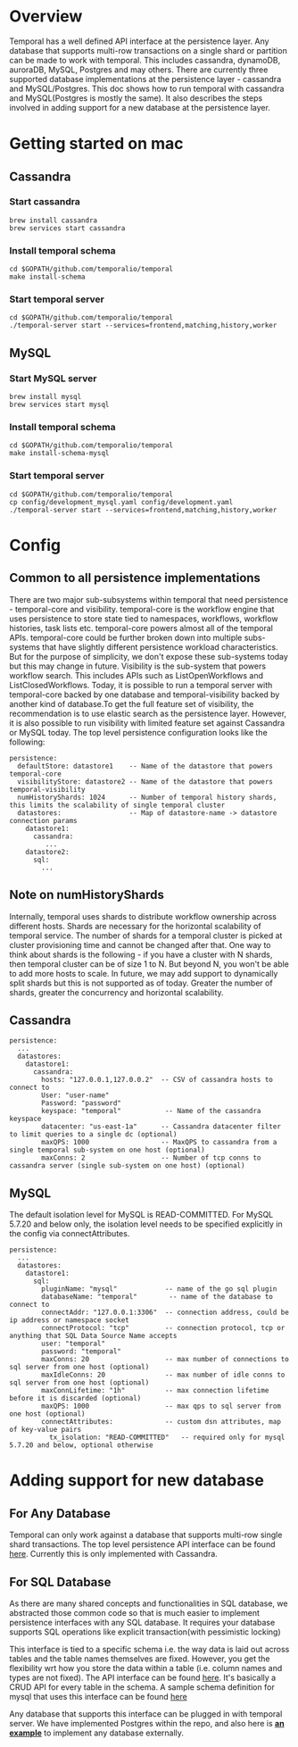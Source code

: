 # Overview
Temporal has a well defined API interface at the persistence layer. Any database that supports multi-row transactions on
a single shard or partition can be made to work with temporal. This includes cassandra, dynamoDB, auroraDB, MySQL,
Postgres and may others. There are currently three supported database implementations at the persistence layer - 
cassandra and MySQL/Postgres. This doc shows how to run temporal with cassandra and MySQL(Postgres is mostly the same). It also describes the steps involved
in adding support for a new database at the persistence layer.
 
# Getting started on mac
## Cassandra
### Start cassandra
```
brew install cassandra
brew services start cassandra
```
### Install temporal schema
```
cd $GOPATH/github.com/temporalio/temporal
make install-schema
```

### Start temporal server
```
cd $GOPATH/github.com/temporalio/temporal
./temporal-server start --services=frontend,matching,history,worker
```  
 
## MySQL
### Start MySQL server
```
brew install mysql
brew services start mysql
```
### Install temporal schema
```
cd $GOPATH/github.com/temporalio/temporal
make install-schema-mysql
```

### Start temporal server
```
cd $GOPATH/github.com/temporalio/temporal
cp config/development_mysql.yaml config/development.yaml
./temporal-server start --services=frontend,matching,history,worker
```

# Config
## Common to all persistence implementations
There are two major sub-subsystems within temporal that need persistence - temporal-core and visibility. temporal-core is
the workflow engine that uses persistence to store state tied to namespaces, workflows, workflow histories, task lists 
etc. temporal-core powers almost all of the temporal APIs. temporal-core could be further broken down into multiple 
subs-systems that have slightly different persistence workload characteristics. But for the purpose of simplicity, we 
don't expose these sub-systems today but this may change in future. Visibility is the sub-system that powers workflow 
search. This includes APIs such as ListOpenWorkflows and ListClosedWorkflows. Today, it is possible to run a temporal 
server with temporal-core backed by one database and temporal-visibility backed by another kind of database.To get the full 
feature set of visibility, the recommendation is to use elastic search as the persistence layer. However, it is also possible 
to run visibility with limited feature set against Cassandra or MySQL today.  The top level persistence configuration looks 
like the following:
 

```
persistence:
  defaultStore: datastore1    -- Name of the datastore that powers temporal-core
  visibilityStore: datastore2 -- Name of the datastore that powers temporal-visibility
  numHistoryShards: 1024      -- Number of temporal history shards, this limits the scalability of single temporal cluster
  datastores:                 -- Map of datastore-name -> datastore connection params
    datastore1:
      cassandra:
         ...
    datastore2:
      sql:
        ...
```

## Note on numHistoryShards
Internally, temporal uses shards to distribute workflow ownership across different hosts. Shards are necessary for the 
horizontal scalability of temporal service. The number of shards for a temporal cluster is picked at cluster provisioning
time and cannot be changed after that. One way to think about shards is the following - if you have a cluster with N
shards, then temporal cluster can be of size 1 to N. But beyond N, you won't be able to add more hosts to scale. In future,
we may add support to dynamically split shards but this is not supported as of today. Greater the number of shards,
greater the concurrency and horizontal scalability.

## Cassandra
```
persistence:
  ...
  datastores:
    datastore1:
      cassandra:
        hosts: "127.0.0.1,127.0.0.2"  -- CSV of cassandra hosts to connect to 
        User: "user-name"
        Password: "password"
        keyspace: "temporal"           -- Name of the cassandra keyspace
        datacenter: "us-east-1a"      -- Cassandra datacenter filter to limit queries to a single dc (optional)
        maxQPS: 1000                  -- MaxQPS to cassandra from a single temporal sub-system on one host (optional)
        maxConns: 2                   -- Number of tcp conns to cassandra server (single sub-system on one host) (optional)
```

## MySQL
The default isolation level for MySQL is READ-COMMITTED. For MySQL 5.7.20 and below only, the isolation level needs to be
specified explicitly in the config via connectAttributes.
 
```
persistence:
  ...
  datastores:
    datastore1:
      sql:
        pluginName: "mysql"            -- name of the go sql plugin
        databaseName: "temporal"        -- name of the database to connect to
        connectAddr: "127.0.0.1:3306"  -- connection address, could be ip address or namespace socket
        connectProtocol: "tcp"         -- connection protocol, tcp or anything that SQL Data Source Name accepts
        user: "temporal" 
        password: "temporal"
        maxConns: 20                   -- max number of connections to sql server from one host (optional)
        maxIdleConns: 20               -- max number of idle conns to sql server from one host (optional)
        maxConnLifetime: "1h"          -- max connection lifetime before it is discarded (optional)
        maxQPS: 1000                   -- max qps to sql server from one host (optional)
        connectAttributes:             -- custom dsn attributes, map of key-value pairs
          tx_isolation: "READ-COMMITTED"   -- required only for mysql 5.7.20 and below, optional otherwise
```

# Adding support for new database

## For Any Database
Temporal can only work against a database that supports multi-row single shard transactions. The top level
persistence API interface can be found [here](https://github.com/temporalio/temporal/blob/master/common/persistence/dataInterfaces.go).
Currently this is only implemented with Cassandra. 

## For SQL Database
As there are many shared concepts and functionalities in SQL database, we abstracted those common code so that is much easier to implement persistence interfaces with any SQL database. It requires your database supports SQL operations like explicit transaction(with pessimistic locking)

This interface is tied to a specific schema i.e. the way data is laid out across tables and the table
names themselves are fixed. However, you get the flexibility wrt how you store the data within a table (i.e. column names and
types are not fixed). The API interface can be found [here](https://github.com/temporalio/temporal/blob/master/common/persistence/sql/plugins/interfaces.go).
It's basically a CRUD API for every table in the schema. A sample schema definition for mysql that uses this interface
can be found [here](https://github.com/temporalio/temporal/blob/master/schema/mysql/v57/temporal/schema.sql)

Any database that supports this interface can be plugged in with temporal server. 
We have implemented Postgres within the repo, and also here is [**an example**](https://github.com/longquanzheng/cadence-extensions/tree/master/cadence-sqlite) to implement any database externally. 
